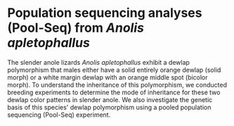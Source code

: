 # Population sequencing analyses (Pool-Seq) from _Anolis apletophallus_

The slender anole lizards _Anolis apletophallus_ exhibit a dewlap polymorphism that males either have a solid entirely orange dewlap (solid morph) or a white margin dewlap with an orange middle spot (bicolor morph). To understand the inheritance of this polymorphism, we conducted breeding experiments to determine the mode of inheritance for these two dewlap color patterns in slender anole. We also investigate the genetic basis of this species' dewlap polymorphism using a pooled population sequencing (Pool-Seq) experiment.
